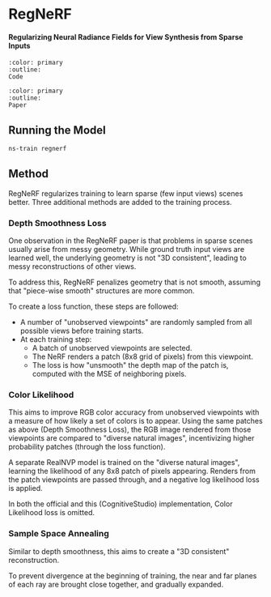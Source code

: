 # RegNeRF

<h4>Regularizing Neural Radiance Fields for View Synthesis from Sparse Inputs</h4>

```{button-link} https://github.com/google-research/google-research/tree/master/regnerf
:color: primary
:outline:
Code
```

```{button-link} https://arxiv.org/abs/2112.00724.pdf
:color: primary
:outline:
Paper
```

## Running the Model

```bash
ns-train regnerf
```

## Method

RegNeRF regularizes training to learn sparse (few input views) scenes better.
Three additional methods are added to the training process.

### Depth Smoothness Loss

One observation in the RegNeRF paper is that problems in sparse scenes usually
arise from messy geometry. While ground truth input views are learned well, the
underlying geometry is not "3D consistent", leading to messy reconstructions of
other views.

To address this, RegNeRF penalizes geometry that is not smooth, assuming that
"piece-wise smooth" structures are more common.

To create a loss function, these steps are followed:

- A number of "unobserved viewpoints" are randomly sampled from all possible
  views before training starts.
- At each training step:
  - A batch of unobserved viewpoints are selected.
  - The NeRF renders a patch (8x8 grid of pixels) from this viewpoint.
  - The loss is how "unsmooth" the depth map of the patch is, computed with the
    MSE of neighboring pixels.

### Color Likelihood

This aims to improve RGB color accuracy from unobserved viewpoints with a
measure of how likely a set of colors is to appear. Using the same patches as
above (Depth Smoothness Loss), the RGB image rendered from those viewpoints are
compared to "diverse natural images", incentivizing higher probability patches
(through the loss function).

A separate RealNVP model is trained on the "diverse natural images", learning
the likelihood of any 8x8 patch of pixels appearing. Renders from the patch
viewpoints are passed through, and a negative log likelihood loss is applied.

In both the official and this (CognitiveStudio) implementation, Color Likelihood
loss is omitted.

### Sample Space Annealing

Similar to depth smoothness, this aims to create a "3D consistent"
reconstruction.

To prevent divergence at the beginning of training, the near and far planes of
each ray are brought close together, and gradually expanded.
